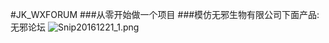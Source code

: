 #JK_WXFORUM
###从零开始做一个项目
###模仿无邪生物有限公司下面产品:无邪论坛
![Snip20161221_1.png](http://upload-images.jianshu.io/upload_images/2556623-6f1a7dc3d39abc64.png?imageMogr2/auto-orient/strip%7CimageView2/2/w/1240)
